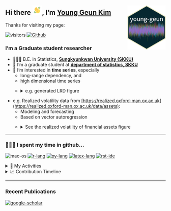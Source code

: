 
## Hi there <img src="https://raw.githubusercontent.com/ygeunkim/ygeunkim/master/hello.gif?token=AJEKQC5CI2TPUTR2YDQLUYDAAZNNU" width="30px">, I’m [Young Geun Kim](https://ygeunkim.github.io) <a href='https://github.com/ygeunkim'><img src='ygeunlogo.png' align="right" height="139" /></a>

Thanks for visiting my page:

![visitors](https://visitor-badge.laobi.icu/badge?page_id=ygeunkim.ygeunkim)
[![Github](https://img.shields.io/github/followers/ygeunkim?label=Follow&style=social)](https://github.com/ygeunkim)

### I’m a Graduate student researcher

-   🧑🏼‍🎓 B.E. in Statistics, **[Sungkyunkwan University
    (SKKU)](https://www.skku.edu/eng/)**
-   🔭 I’m a graduate student at **[department of statistics,
    SKKU](https://stat.skku.edu/stat/index.do)**
-   🤔 I’m interested in **time series**, especially
    -   long-range dependency, and
    -   high dimensional time series

<ul>
<ul>
<li>
<details>
<summary>
e.g. generated LRD figure
</summary>
<img src="README_files/figure-gfm/lrdmulti-1.png" title="LRD Time Series" alt="LRD Time Series" width="70%" style="display: block; margin: auto;" />
</details>
</li>
</ul>
</ul>

-   e.g. Realized volatility data from
    [https://realized.oxford-man.ox.ac.uk](https://realized.oxford-man.ox.ac.uk/data/assets):
    -   Modeling and forecasting
    -   Based on vector autoregression

<ul>
<ul>
<li>
<details>
<summary>
See the realized volatility of financial assets figure
</summary>
<img src="README_files/figure-gfm/rvplot-1.png" title="Realized Volatility of Financial Assets" alt="Realized Volatility of Financial Assets" width="70%" style="display: block; margin: auto;" />
</details>
</li>
</ul>
</ul>

------------------------------------------------------------------------

### 🧑🏼‍💻 I spent my time in github…

![mac-os](https://img.shields.io/badge/OS-macOS-informational?style=flat&logo=apple&logoColor=white&color=FA243C)
[![r-lang](https://img.shields.io/badge/Code-R-informational?style=flat&logo=r&logoColor=white&color=276DC3)](https://github.com/topics/r)
[![py-lang](https://img.shields.io/badge/Code-Python-informational?style=flat&logo=python&logoColor=white&color=yellow)](https://github.com/topics/python)
[![latex-lang](https://img.shields.io/badge/Write-LaTex-informational?style=flat&logo=latex&logoColor=white&color=008080)](https://github.com/topics/latex)
[![rst-ide](https://img.shields.io/badge/Editior-RStudio-informational?style=flat&logo=rstudio&logoColor=white&color=75AADB)](https://github.com/rstudio/rstudio)

<details>
<summary>
💯 My Activities
</summary>
<br/>
<a href="https://github.com/anuraghazra/github-readme-stats"><img alt="ygeunkim's github stats" src="https://github-readme-stats.vercel.app/api?username=ygeunkim&count_private=true&show_icons=true&hide_border=true&theme=solarized-dark" height="192px"/></a>
<a href="https://github.com/anuraghazra/github-readme-stats"><img alt="Languages in my repos" src="https://github-readme-stats.vercel.app/api/top-langs/?username=ygeunkim&exclude_repo=ygeunkim.github.io,young-comment,ygeunkim,ygeunkim-blogdown&hide_border=true&langs_count=10&theme=darcula&layout=compact&custom_title=Languages in my repos" height="192px"/></a>
<br/>
</details>
<details>
<summary>
📈 Contribution Timeline
</summary>
<a href="https://github.com/ashutosh00710/github-readme-activity-graph"><img alt="ygeunkim's Activity Graph" src="https://activity-graph.herokuapp.com/graph?username=ygeunkim&theme=github" /></a>
</details>

------------------------------------------------------------------------

### Recent Publications

[![google-scholar](https://img.shields.io/badge/Google%20Scholar-Click-success?logo=google%20scholar&logoColor=4285F4&style=social)](https://scholar.google.com/citations?user=hM-D53EAAAAJ&hl=ko&authuser=3)

<!-- BLOG-POST-LIST:START -->
<!-- BLOG-POST-LIST:END -->
